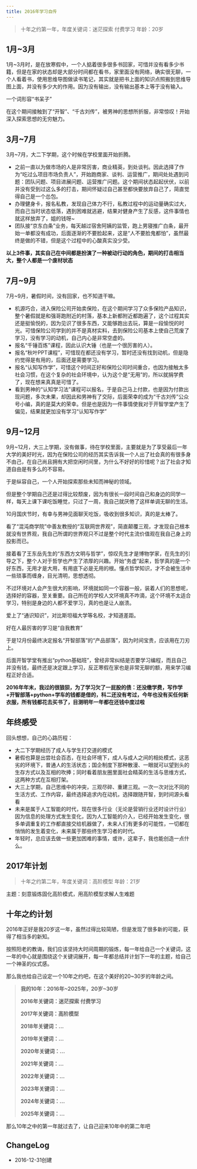 ```yaml
---
title: 2016年学习自传
---
```


> 十年之约第一年，年度关键词：迷茫探索 付费学习
> 年龄：20岁

## 1月~3月 

1月~3月时，是在放寒假中，一个人掂着很多很多书回家，可惜并没有看多少书籍，但是在家的状态却是大部分时间都在看书，家里面没有网络，确实很无聊，一个人看着书，使用思维导图做读书笔记，其实就是把书上面的知识点照搬到思维导图上面，并没有多少大的作用。因为没有输出，没有输出基本上等于没有输入。

一个词形容“书呆子”

在这个期间接触到了“开智”、“千古刘传”，被男神的思想所折服，非常惊叹！开始深入探索思想的无穷魅力。

## 3月~7月

3月~7月，大二下学期，这个时候在学校里面开始折腾。

- 之前一直以为做市场的人是非常厉害，商业精英，到处谈判。因此选择了作为“吃过么项目市场负责人”，开始跑商家、谈判、运营推广，期间处处遇到问题：团队问题、项目进展问题、运营推广问题。这个期间状态起起伏伏，以前并没有受到过这么多的打击，期间怀疑过自己甚至都快要放弃自己了，简直觉得自己是一个怂包。
- 办理健身卡，报名私教，发现自己体力不行，私教过程中的运动量确实过大，而自己当时状态低落，遇到困难就逃避，结果对健身产生了反感，这件事情也就这样放弃了，姐的钱呀~
- 团队接“京东白条”业务，每天越过宿舍阿姨的监管，跑上男寝推广白条，最开始一单都没有成功，后面逐渐的不要脸起来，这是“人不要脸鬼都怕”，虽然最终是做的不错，但是这个过程中的心酸真实没少受。

**以上3件事，其实自己在中间都是扮演了一种被动行动的角色，期间的打击相当大，整个人都是一个废材状态**

## 7月~9月 

7月~9月，暑假时间，没有回家，也不知道干嘛。

- 机源巧合，进入保险公司开始卖保险，在这个期间学习了众多保险产品知识，整个暑假就是和强哥跑附近的村落，基本上新都附近都跑遍了，这个过程其实还是挺愉悦的，因为见识了很多东西，又能够跑出去玩，算是一段愉悦的时光。可惜保险公司学到的并不是真材实料，去到保险公司基本上使自己荒废了学习，没有学习的动机，自己内心是非常空虚的。
- 报名“千锤百炼”课程，因此认识大锤（也是一个很厉害的人）。
- 报名“秋叶PPT课程”，可惜现在都还没有学习，暂时还没有找到动机，但是隐约觉得是有用的，后面还是需要学习。
- 报名“认知写作学”，可惜这个时间正好和保险公司时间重合，也因为接触太多社会习惯，在这个复杂的社会环境中，认为这个是“无用”的，所以就捐学费了，现在想来真真是可惜了。
- 看到男神的“认知学习法”课程可以报名，于是自己马上付款，也是因为付款出现问题，多次未果，却因此和男神有了交际，后面荣幸的成为“千古刘传”公众号小编，真的是莫大的荣幸。但是也是因为一件事情使我对于开智学堂产生了偏见，结果就更加没有学习“认知写作学”

## 9月~12月 

9月~12月，大三上学期，没有做事，待在学校里面，主要就是为了享受最后一年大学的美好时光，因为在保险公司的经历其实告诉我一个人出了社会真的有很多身不由己，在自己尚且拥有大把空闲时间里，为什么不好好的珍惜呢？出了社会才知道自由是有多么的不容易。

于是纵容自己，一个人开始探索那些未知而神秘的领域。

但是整个学期自己还是过得比较颓废，因为有很长一段时间自己和身边的同学一样，每天上课下课吃饭睡觉，只过了一周，我自己就厌倦了这样单调无聊的生活。

10月国庆节时，有幸与男神见面聊天吃饭，吸收到很多知识，真的是太棒了。

看了“混沌商学院”中善友教授的“互联网世界观”，简直颠覆三观，才发现自己根本就没有世界观，我自己所谓的世界观只不过是整个时代主流价值观在我自己身上的投影而已。

接着看了王东岳先生的“东西方文明与哲学”，惊叹先生才是博物学家，在先生的引导之下，整个人对于哲学也产生了浓厚的兴趣。开始“务虚”起来，哲学真的是一个好东西，无用才是大用，有用底下必是无用的根。懂点哲学知识，才不会被生活中一些琐事而缠身，目光清明，思想透彻。

不过环境对人会产生很大的影响，环境就如同一个容器一般，装着人们的思想呢，选择好的容器，至关重要。自己所在的学校人文环境真不咋滴，这个环境不太适合学习，特别是身边的人都不爱学习，真的也是让人崩溃。

爱上了“通识知识”，对比斯坦福大学等名校，才知道差距。

好在人最厉害的学习是“自我教育”

于是12月份最终决定报名“开智部落”的“产品部落”，因为时间宝贵，应该用在刀刃上。

后面开智学堂有推出“python基础班”，曾经非常纠结是否要学习编程，而且自己并没有钱，最终还是决定跟上学习，反正寒假在家也是非常无聊的额，用来学习编程正好合适。

**2016年年末，我过的很狼狈，为了学习欠了一屁股的债：还没缴学费，写作学+开智部落+python+学车的钱都是借的，科二还没有考过，今年也没有买任何新衣服，所有钱都花去买书了，目测明年一年都在还钱中度过啦**

## 年终感受 

回头想想，自己的心路历程：
- 大二下学期经历了成人与学生打交道的模式
- 暑假也算是出尝社会百态，在社会环境下，成人与成人之间的相处模式，这恶劣的环境下，普通人的生活状态；国企制度下那种散漫、一眼就可以望到头的生存方式以及互相的吹捧；同时看着朋友圈里面社会精英的生活与思维方式，这两种方式在互相打架。
- 大三上学期，自己思维中的冲突，三观尽碎、重建三观。一次一次对比不同的生活方式、工作内容，最终选择追求内在动机，选择跟随开智，到时间源头看看
- 未来是属于人工智能的时代，现在很多行业（无论是营销行业还时设计行业）因为信息的处理方式发生变化，因为人工智能的介入，已经开始发生变化，很多单调重复的工作都直接交给机器做了，未来人们有更多的可能性，一切都在悄悄的发生着变化，未来属于那些终生学习者的时代。
- 年轻时，总应该去做一些更加困难的事情，或许，这辈子，我也能创造一点什么。

## 2017年计划 
> 十年之约第二年，年度关键词：高阶模型
> 年龄：21岁

主题：刻意锻炼固化高阶模式，用高阶模型求解人生难题


## 十年之约计划

2016年正好是我20岁这一年，虽然过得比较简陋，但是发现了很多新的可能，获得了相当多的新知。

按照阳老的教诲，我们应该坚持大时间周期的锻炼，每一年给自己一个关键词，这一年的中心就是围绕这个关键词展开，每一年都总结并计划下一年的主题，给自己一个神圣的仪式感。

那么我也给自己设定一个10年之约吧，在这个美好的20~30岁的年龄之间。

> **我的10年：2016年~2025年，20岁~30岁**
>
> **2016年关键词：迷茫探索 付费学习**
>
> **2017年关键词：高阶模型**
>
> **2018年关键词：...**
>
> **2019年关键词：...**
>
> **2020年关键词：...**
>
> **2021年关键词：...**
>
> **2022年关键词：...**
>
> **2023年关键词：...**
>
> **2024年关键词：...**
>
> **2025年关键词：...**

那么10年之中的第一年就过去了，让自己迎来10年中的第二年吧


## ChangeLog
- 2016-12-31创建
